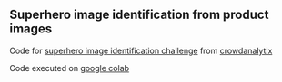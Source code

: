 ## Superhero image identification from product images

Code for [superhero image identification challenge](https://www.crowdanalytix.com/contests/identifying-superheroes-from-product-images) from [crowdanalytix](https://www.crowdanalytix.com/)

Code executed on [google colab](https://colab.research.google.com/notebooks/welcome.ipynb)
